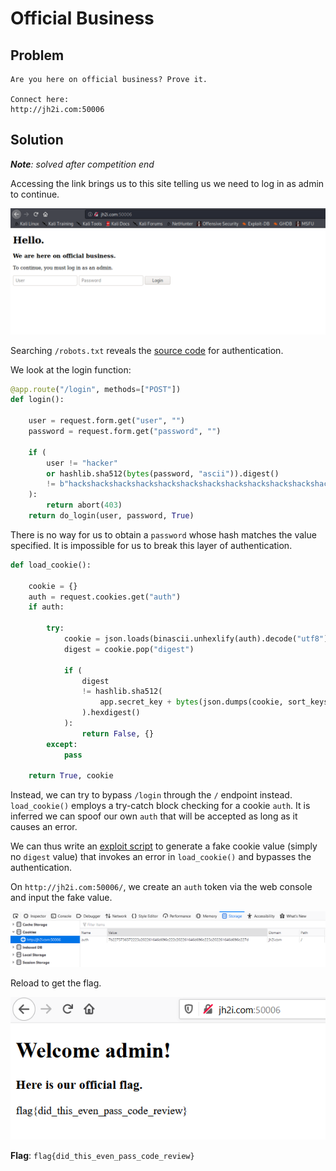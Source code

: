 # Official Business

## Problem

```
Are you here on official business? Prove it.

Connect here:
http://jh2i.com:50006
```

## Solution

***Note**: solved after competition end*

Accessing the link brings us to this site telling us we need to log in as admin to continue. 

![](images/official1.PNG)

Searching `/robots.txt` reveals the [source code](files/officialbusiness/robotstxt_script.py) for authentication.

We look at the login function:

```python
@app.route("/login", methods=["POST"])
def login():

    user = request.form.get("user", "")
    password = request.form.get("password", "")

    if (
        user != "hacker"
        or hashlib.sha512(bytes(password, "ascii")).digest()
        != b"hackshackshackshackshackshackshackshackshackshackshackshackshack"
    ):
        return abort(403)
    return do_login(user, password, True)
```

There is no way for us to obtain a `password` whose hash matches the value specified. It is impossible for us to break 
this layer of authentication.

```python
def load_cookie():

    cookie = {}
    auth = request.cookies.get("auth")
    if auth:

        try:
            cookie = json.loads(binascii.unhexlify(auth).decode("utf8"))
            digest = cookie.pop("digest")

            if (
                digest
                != hashlib.sha512(
                    app.secret_key + bytes(json.dumps(cookie, sort_keys=True), "ascii")
                ).hexdigest()
            ):
                return False, {}
        except:
            pass

    return True, cookie
```

Instead, we can try to bypass `/login` through the `/` endpoint instead. `load_cookie()` employs a try-catch block checking
for a cookie `auth`. It is inferred we can spoof our own `auth` that will be accepted as long as it causes an error.

We can thus write an [exploit script](./files/officialbusiness/ofbexploit.py) to generate a fake cookie value (simply no `digest` value)
that invokes an error in `load_cookie()` and bypasses the authentication.

On `http://jh2i.com:50006/`, we create an `auth` token via the web console and input the fake value.

![](images/official3.PNG)

Reload to get the flag.

![](images/official_flag.PNG)

**Flag**: `flag{did_this_even_pass_code_review}`
